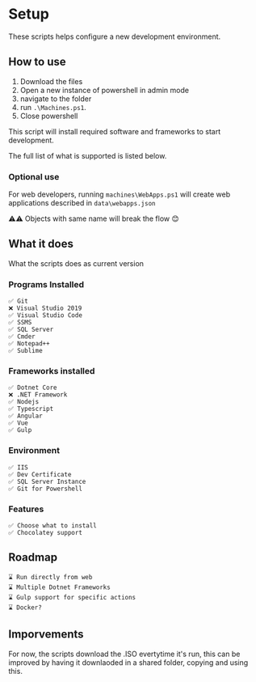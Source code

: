 # Setup

These scripts helps configure a new development environment.

## How to use

1. Download the files
2. Open a new instance of powershell in admin mode
3. navigate to the folder
4. run `.\Machines.ps1`.
5. Close powershell

This script will install required software and frameworks to start development.

The full list of what is supported is listed below.

### Optional use

For web developers, running `machines\WebApps.ps1` will create web applications described in `data\webapps.json`

⚠⚠ Objects with same name will break the flow 😊

## What it does

What the scripts does as current version

### Programs Installed

    ✅ Git
    ❌ Visual Studio 2019
    ✅ Visual Studio Code
    ✅ SSMS
    ✅ SQL Server
    ✅ Cmder
    ✅ Notepad++
    ✅ Sublime

### Frameworks installed

    ✅ Dotnet Core
    ❌ .NET Framework
    ✅ Nodejs
    ✅ Typescript
    ✅ Angular
    ✅ Vue
    ✅ Gulp

### Environment

    ✅ IIS
    ✅ Dev Certificate
    ✅ SQL Server Instance
    ✅ Git for Powershell

### Features

    ✅ Choose what to install
    ✅ Chocolatey support

## Roadmap

    ⌛ Run directly from web
    ⌛ Multiple Dotnet Frameworks
    ⌛ Gulp support for specific actions
    ⌛ Docker?

## Imporvements

For now, the scripts download the .ISO evertytime it's run,
this can be improved by having it downlaoded in a shared folder, copying and using this.
